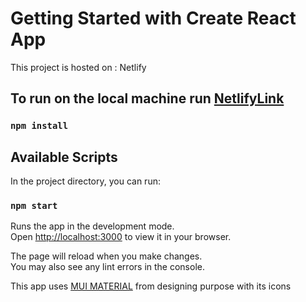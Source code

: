 # Getting Started with Create React App

This project is hosted on : Netlify

## To run on the local machine run [NetlifyLink](https://youtube-clone-react-18.netlify.app)

### `npm install`

## Available Scripts

In the project directory, you can run:

### `npm start`

Runs the app in the development mode.\
Open [http://localhost:3000](http://localhost:3000) to view it in your browser.

The page will reload when you make changes.\
You may also see any lint errors in the console.

This app uses [MUI MATERIAL](https://mui.com) from designing purpose with its icons
